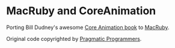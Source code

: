# MacRuby and CoreAnimation

Porting Bill Dudney's awesome [Core Animation book](http://pragprog.com/titles/bdcora/core-animation-for-mac-os-x-and-the-iphone) to [MacRuby](http://www.macruby.org).

Original code copyrighted by [Pragmatic Programmers](http://www.pragprog.com).